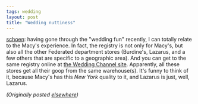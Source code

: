 ```yaml
---
tags: wedding
layout: post
title: "Wedding nuttiness"
---
```




<p><a href="http://www.advogato.org/person/schoen/">schoen</a>: having gone through
the "wedding fun" recently, I can totally relate to the
Macy's experience. In fact, the registry is not only for
Macy's, but also all the other Federated department stores
(Burdine's, Lazarus, and a few others that are specific to a
geographic area). And you can get to the same registry
online at <a href="http://weddingchannel.com/">the Wedding
Channel site</a>. Apparently, all these stores get all their
goop from the same warehouse(s). It's funny to think of it,
because Macy's has this <em>New York</em> quality to it, and
Lazarus is just, well, Lazarus.

<p><em>(Originally posted <a href="http://www.advogato.org/person/cwinters/diary.html?start=8">elsewhere</a>)</em></p>


